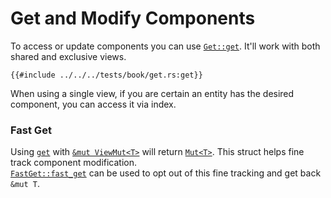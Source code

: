 # Get and Modify Components

To access or update components you can use [`Get::get`](https://docs.rs/shipyard/latest/shipyard/trait.Get.html#tymethod.get). It'll work with both shared and exclusive views.

```rust, noplaypen
{{#include ../../../tests/book/get.rs:get}}
```

When using a single view, if you are certain an entity has the desired component, you can access it via index.

### Fast Get

Using [`get`](https://docs.rs/shipyard/latest/shipyard/trait.Get.html#tymethod.get) with [`&mut ViewMut<T>`](https://docs.rs/shipyard/latest/shipyard/struct.ViewMut.html) will return [`Mut<T>`](https://docs.rs/shipyard/latest/shipyard/struct.Mut.html). This struct helps fine track component modification.  
[`FastGet::fast_get`](https://docs.rs/shipyard/latest/shipyard/trait.FastGet.html#tymethod.fast_get) can be used to opt out of this fine tracking and get back `&mut T`.